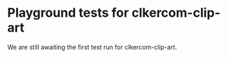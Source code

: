 # Playground tests for clkercom-clip-art
We are still awaiting the first test run for clkercom-clip-art.
